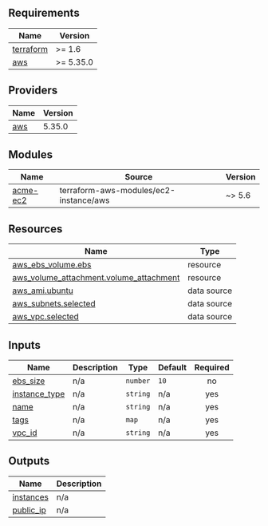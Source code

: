 ## Requirements

| Name | Version |
|------|---------|
| <a name="requirement_terraform"></a> [terraform](#requirement\_terraform) | >= 1.6 |
| <a name="requirement_aws"></a> [aws](#requirement\_aws) | >= 5.35.0 |

## Providers

| Name | Version |
|------|---------|
| <a name="provider_aws"></a> [aws](#provider\_aws) | 5.35.0 |

## Modules

| Name | Source | Version |
|------|--------|---------|
| <a name="module_acme-ec2"></a> [acme-ec2](#module\_acme-ec2) | terraform-aws-modules/ec2-instance/aws | ~> 5.6 |

## Resources

| Name | Type |
|------|------|
| [aws_ebs_volume.ebs](https://registry.terraform.io/providers/hashicorp/aws/latest/docs/resources/ebs_volume) | resource |
| [aws_volume_attachment.volume_attachment](https://registry.terraform.io/providers/hashicorp/aws/latest/docs/resources/volume_attachment) | resource |
| [aws_ami.ubuntu](https://registry.terraform.io/providers/hashicorp/aws/latest/docs/data-sources/ami) | data source |
| [aws_subnets.selected](https://registry.terraform.io/providers/hashicorp/aws/latest/docs/data-sources/subnets) | data source |
| [aws_vpc.selected](https://registry.terraform.io/providers/hashicorp/aws/latest/docs/data-sources/vpc) | data source |

## Inputs

| Name | Description | Type | Default | Required |
|------|-------------|------|---------|:--------:|
| <a name="input_ebs_size"></a> [ebs\_size](#input\_ebs\_size) | n/a | `number` | `10` | no |
| <a name="input_instance_type"></a> [instance\_type](#input\_instance\_type) | n/a | `string` | n/a | yes |
| <a name="input_name"></a> [name](#input\_name) | n/a | `string` | n/a | yes |
| <a name="input_tags"></a> [tags](#input\_tags) | n/a | `map` | n/a | yes |
| <a name="input_vpc_id"></a> [vpc\_id](#input\_vpc\_id) | n/a | `string` | n/a | yes |

## Outputs

| Name | Description |
|------|-------------|
| <a name="output_instances"></a> [instances](#output\_instances) | n/a |
| <a name="output_public_ip"></a> [public\_ip](#output\_public\_ip) | n/a |
